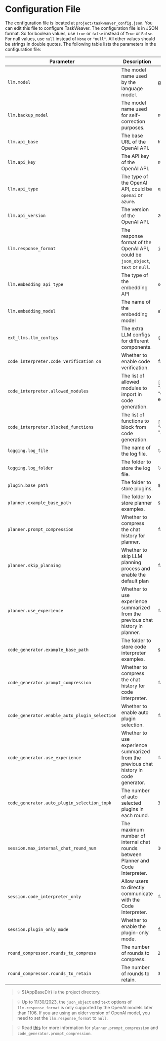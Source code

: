 # Configuration File
The configuration file is located at `project/taskweaver_config.json`. 
You can edit this file to configure TaskWeaver.
The configuration file is in JSON format. So for boolean values, use `true` or `false` instead of `True` or `False`. 
For null values, use `null` instead of `None` or `"null"`. All other values should be strings in double quotes.
The following table lists the parameters in the configuration file:

| Parameter                                     | Description                                                                            | Default Value                                                                                                                               |
|-----------------------------------------------|----------------------------------------------------------------------------------------|---------------------------------------------------------------------------------------------------------------------------------------------|
| `llm.model`                                   | The model name used by the language model.                                             | gpt-4                                                                                                                                       |
| `llm.backup_model`                            | The model name used for self-correction purposes.                                      | `null`                                                                                                                                      |
| `llm.api_base`                                | The base URL of the OpenAI API.                                                        | `https://api.openai.com/v1`                                                                                                                 |
| `llm.api_key`                                 | The API key of the OpenAI API.                                                         | `null`                                                                                                                                      |
| `llm.api_type`                                | The type of the OpenAI API, could be `openai` or `azure`.                              | `openai`                                                                                                                                    |
| `llm.api_version`                             | The version of the OpenAI API.                                                         | `2023-07-01-preview`                                                                                                                        |
| `llm.response_format`                         | The response format of the OpenAI API, could be `json_object`, `text` or `null`.       | `json_object`                                                                                                                               |
| `llm.embedding_api_type`                      | The type of the embedding API                                                          | `sentence_transformers`                                                                                                                     |
| `llm.embedding_model`                         | The name of the embedding model                                                        | `all-mpnet-base-v2`                                                                                                                         |
| `ext_llms.llm_configs`                        | The extra LLM configs for different components.                                        | `{}`                                                                                                                                        |
| `code_interpreter.code_verification_on`       | Whether to enable code verification.                                                   | `false`                                                                                                                                     |
| `code_interpreter.allowed_modules`            | The list of allowed modules to import in code generation.                              | `["pandas", "matplotlib", "numpy", "sklearn", "scipy", "seaborn", "datetime", "typing"]`, if the list is empty, no modules would be allowed |
| `code_interpreter.blocked_functions`          | The list of functions to block from code generation.                                   | `["__import__", "eval", "exec", "execfile", "compile", "open", "input", "raw_input", "reload"]`                                             |
| `logging.log_file`                            | The name of the log file.                                                              | `taskweaver.log`                                                                                                                            |
| `logging.log_folder`                          | The folder to store the log file.                                                      | `logs`                                                                                                                                      |
| `plugin.base_path`                            | The folder to store plugins.                                                           | `${AppBaseDir}/plugins`                                                                                                                     |
| `planner.example_base_path`                   | The folder to store planner examples.                                                  | `${AppBaseDir}/planner_examples`                                                                                                            |
| `planner.prompt_compression`                  | Whether to compress the chat history for planner.                                      | `false`                                                                                                                                     | 
| `planner.skip_planning`                       | Whether to skip LLM planning process and enable the default plan                       | `false`                                                                                                                                     |
| `planner.use_experience`                      | Whether to use experience summarized from the previous chat history in planner.        | `false`                                                                                                                                     |
| `code_generator.example_base_path`            | The folder to store code interpreter examples.                                         | `${AppBaseDir}/codeinterpreter_examples`                                                                                                    |
| `code_generator.prompt_compression`           | Whether to compress the chat history for code interpreter.                             | `false`                                                                                                                                     |
| `code_generator.enable_auto_plugin_selection` | Whether to enable auto plugin selection.                                               | `false`                                                                                                                                     |
| `code_generator.use_experience`               | Whether to use experience summarized from the previous chat history in code generator. | `false`                                                                                                                                     |                      
| `code_generator.auto_plugin_selection_topk`   | The number of auto selected plugins in each round.                                     | `3`                                                                                                                                         |
| `session.max_internal_chat_round_num`         | The maximum number of internal chat rounds between Planner and Code Interpreter.       | `10`                                                                                                                                        |
| `session.code_interpreter_only`               | Allow users to directly communicate with the Code Interpreter.                         | `false`                                                                                                                                     |
| `session.plugin_only_mode`                    | Whether to enable the plugin-only mode.                                                | `false`                                                                                                                                     |
| `round_compressor.rounds_to_compress`         | The number of rounds to compress.                                                      | `2`                                                                                                                                         |
| `round_compressor.rounds_to_retain`           | The number of rounds to retain.                                                        | `3`                                                                                                                                         |


> 💡 $\{AppBaseDir\} is the project directory.

> 💡 Up to 11/30/2023, the `json_object` and `text` options of `llm.response_format` is only supported by the OpenAI models later than 1106. If you are using an older version of OpenAI model, you need to set the `llm.response_format` to `null`.

> 💡 Read [this](compression.md) for more information for `planner.prompt_compression` and `code_generator.prompt_compression`.